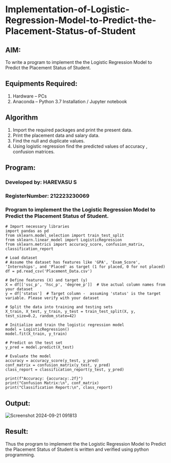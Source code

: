 # Implementation-of-Logistic-Regression-Model-to-Predict-the-Placement-Status-of-Student

## AIM:
To write a program to implement the the Logistic Regression Model to Predict the Placement Status of Student.

## Equipments Required:
1. Hardware – PCs
2. Anaconda – Python 3.7 Installation / Jupyter notebook

## Algorithm

1. Import the required packages and print the present data.
2. Print the placement data and salary data.
3. Find the null and duplicate values.
4. Using logistic regression find the predicted values of accuracy , confusion matrices.
 
## Program:
### Developed by: HAREVASU S
### RegisterNumber: 212223230069

### Program to implement the the Logistic Regression Model to Predict the Placement Status of Student.
```
# Import necessary libraries
import pandas as pd
from sklearn.model_selection import train_test_split
from sklearn.linear_model import LogisticRegression
from sklearn.metrics import accuracy_score, confusion_matrix, classification_report

# Load dataset
# Assume the dataset has features like 'GPA', 'Exam_Score', 'Internships', and 'Placed' as target (1 for placed, 0 for not placed)
df = pd.read_csv('Placement_Data.csv')

# Define features (X) and target (y)
X = df[['ssc_p', 'hsc_p', 'degree_p']]  # Use actual column names from your dataset
y = df['status']  # Target column -  assuming 'status' is the target variable. Please verify with your dataset

# Split the data into training and testing sets
X_train, X_test, y_train, y_test = train_test_split(X, y, test_size=0.2, random_state=42)

# Initialize and train the logistic regression model
model = LogisticRegression()
model.fit(X_train, y_train)
```
```
# Predict on the test set
y_pred = model.predict(X_test)

# Evaluate the model
accuracy = accuracy_score(y_test, y_pred)
conf_matrix = confusion_matrix(y_test, y_pred)
class_report = classification_report(y_test, y_pred)

print(f"Accuracy: {accuracy:.2f}")
print("Confusion Matrix:\n", conf_matrix)
print("Classification Report:\n", class_report)
```

## Output:
![Screenshot 2024-09-21 091813](https://github.com/user-attachments/assets/d0a8f39b-8324-4c4b-b6e2-0bc8f528d6ae)



## Result:
Thus the program to implement the the Logistic Regression Model to Predict the Placement Status of Student is written and verified using python programming.
